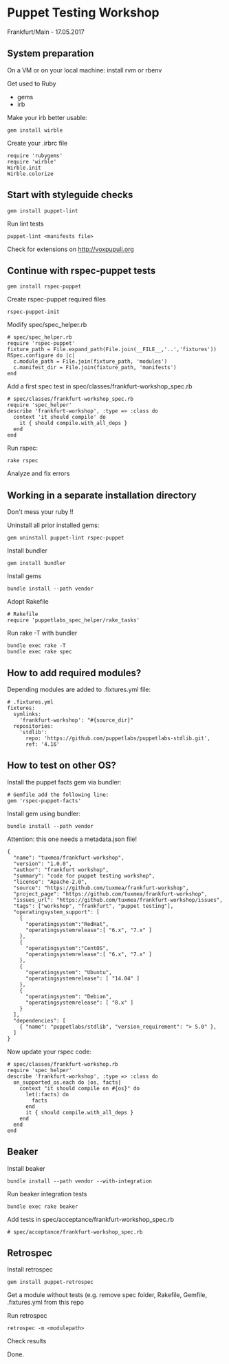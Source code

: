 # Puppet Testing Workshop

Frankfurt/Main - 17.05.2017

## System preparation

On a VM or on your local machine: install rvm or rbenv

Get used to Ruby
- gems
- irb

Make your irb better usable:

    gem install wirble

Create your .irbrc file

    require 'rubygems'
    require 'wirble'
    Wirble.init
    Wirble.colorize

## Start with styleguide checks

    gem install puppet-lint

Run lint tests

    puppet-lint <manifests file>

Check for extensions on http://voxpupuli.org

## Continue with rspec-puppet tests

    gem install rspec-puppet

Create rspec-puppet required files

    rspec-puppet-init

Modify spec/spec_helper.rb

    # spec/spec_helper.rb
    require 'rspec-puppet'
    fixture_path = File.expand_path(File.join(__FILE__,'..','fixtures'))
    RSpec.configure do |c|
      c.module_path = File.join(fixture_path, 'modules')
      c.manifest_dir = File.join(fixture_path, 'manifests')
    end

Add a first spec test in spec/classes/frankfurt-workshop_spec.rb

    # spec/classes/frankfurt-workshop_spec.rb
    require 'spec_helper'
    describe 'frankfurt-workshop', :type => :class do
      context 'it should compile' do
        it { should compile.with_all_deps }
      end
    end

Run rspec:

    rake rspec

Analyze and fix errors

## Working in a separate installation directory

Don't mess your ruby !!

Uninstall all prior installed gems:

    gem uninstall puppet-lint rspec-puppet

Install bundler

    gem install bundler

Install gems

    bundle install --path vendor

Adopt Rakefile

    # Rakefile
    require 'puppetlabs_spec_helper/rake_tasks'

Run rake -T with bundler

    bundle exec rake -T
    bundle exec rake spec

## How to add required modules?

Depending modules are added to .fixtures.yml file:

    # .fixtures.yml
    fixtures:
      symlinks:
        'frankfurt-workshop': "#{source_dir}"
      repositories:
        'stdlib':
          repo: 'https://github.com/puppetlabs/puppetlabs-stdlib.git',
          ref: '4.16'

## How to test on other OS?

Install the puppet facts gem via bundler:

    # Gemfile add the following line:
    gem 'rspec-puppet-facts'

Install gem using bundler:

    bundle install --path vendor

Attention: this one needs a metadata.json file!

    {
      "name": "tuxmea/frankfurt-workshop",
      "version": "1.0.0",
      "author": "frankfurt workshop",
      "summary": "code for puppet testing workshop",
      "license": "Apache-2.0",
      "source": "https://github.com/tuxmea/frankfurt-workshop",
      "project_page": "https://github.com/tuxmea/frankfurt-workshop",
      "issues_url": "https://github.com/tuxmea/frankfurt-workshop/issues",
      "tags": ["workshop", "frankfurt", "puppet testing"],
      "operatingsystem_support": [
        {
          "operatingsystem":"RedHat",
          "operatingsystemrelease":[ "6.x", "7.x" ]
        },
        {
          "operatingsystem":"CentOS",
          "operatingsystemrelease":[ "6.x", "7.x" ]
        },
        {
          "operatingsystem": "Ubuntu",
          "operatingsystemrelease": [ "14.04" ]
        },
        {
          "operatingsystem": "Debian",
          "operatingsystemrelease": [ "8.x" ]
        }
      ],
      "dependencies": [
        { "name": "puppetlabs/stdlib", "version_requirement": "> 5.0" },
      ]
    }

Now update your rspec code:

    # spec/classes/frankfurt-workshop.rb
    require 'spec_helper'
    describe 'frankfurt-workshop', :type => :class do
      on_supported_os.each do |os, facts|
        context "it should compile on #{os}" do
          let(:facts) do
            facts
          end
          it { should compile.with_all_deps }
        end
      end
    end

## Beaker

Install beaker

    bundle install --path vendor --with-integration

Run beaker integration tests

    bundle exec rake beaker

Add tests in spec/acceptance/frankfurt-workshop_spec.rb

    # spec/acceptance/frankfurt-workshop_spec.rb

## Retrospec

Install retrospec

    gem install puppet-retrospec

Get a module without tests (e.g. remove spec folder, Rakefile, Gemfile, .fixtures.yml from this repo

Run retrospec

    retrospec -m <modulepath>

Check results

Done.


